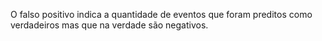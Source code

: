 ---
---

O falso positivo indica a quantidade de eventos que foram preditos como verdadeiros mas que na verdade são negativos. 